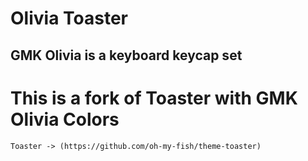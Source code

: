 # Olivia Toaster

## GMK Olivia is a keyboard keycap set

# This is a fork of Toaster with GMK Olivia Colors

    Toaster -> (https://github.com/oh-my-fish/theme-toaster)

